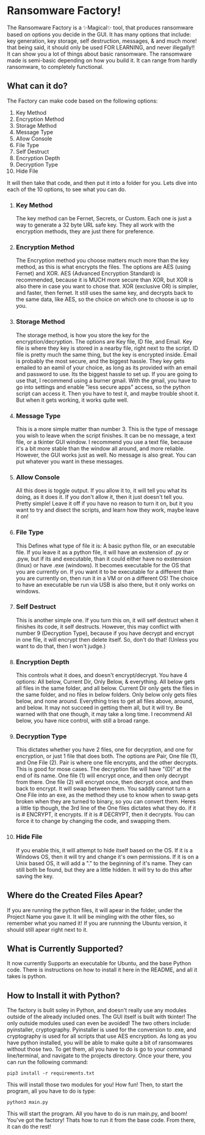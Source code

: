 # Ransomware Factory!
The Ransomware Factory is a ✨Magical✨ tool, that produces ransomware based on options you decide in the GUI. It has many options that include: key generation, key storage, self destruction, messages, & and much more! that being said, it should only be used FOR LEARNING, and never illegally!! It can show you a lot of things about basic ransomware. The ransomware made is semi-basic depending on how you build it. It can range from hardly ransomware, to completely functional.

## What can it do?
The Factory can make code based on the following options:
1. Key Method
2. Encryption Method
3. Storage Method
4. Message Type
5. Allow Console
6. File Type
7. Self Destruct
8. Encryption Depth
9. Decryption Type
10. Hide File

It will then take that code, and then put it into a folder for you. Lets dive into each of the 10 options, to see what you can do.
1. ### Key Method
   The key method can be Fernet, Secrets, or Custom. Each one is just a way to generate a 32 byte URL safe key. They all work with the encryption methods, they are just there for preference.
2. ### Encryption Method
    The Encryption method you choose matters much more than the key method, as this is what encrypts the files. The options are AES (using Fernet) and XOR. AES (Advanced Encryption Standard) is recommended, because it is MUCH more secure than XOR, but XOR is also there in case you want to chose that. XOR (exclusive OR) is simpler, and faster, then fernet. It still uses the same key, and decrypts back to the same data, like AES, so the choice on which one to choose is up to you.
  
3. ### Storage Method
   The storage method, is how you store the key for the encryption/decryption. The options are Key file, ID file, and Email. Key file is where they key is stored in a nearby file, right next to the script. ID file is pretty much the same thing, but the key is encrypted inside. Email is probably the most secure, and the biggest hassle. They key gets emailed to an eamil of your choice, as long as its provided with an email and password to use. Its the biggest hassle to set up. If you are going to use that, I recommend using a burner gmail. With the gmail, you have to go into settings and enable "less secure apps" access, so the python script can access it. Then you have to test it, and maybe trouble shoot it. But when it gets working, it works quite well.

4. ### Message Type
   This is a more simple matter than number 3. This is the type of message you wish to leave when the script finishes. It can be no message, a text file, or a tkinter GUI window. I recommend you use a text file, because it's a bit more stable than the window all around, and more reliable. However, the GUI works just as well. No message is also great. You can put whatever you want in these messages.

5. ### Allow Console
   All this does is toggle output. If you allow it to, it will tell you what its doing, as it does it. If you don't allow it, then it just doesn't tell you. Pretty simple! Leave it off if you have no reason to turn it on, but it you want to try and disect the scripts, and learn how they work, maybe leave it on!

6. ### File Type
   This Defines what type of file it is: A basic python file, or an executable file. If you leave it as a python file, it will have an exstension of .py or .pyw, but if its and executable, than it could either have no exstension (linux) or have .exe (windows). It becomes executable for the OS that you are currently on. If you want it to be executable for a different than you are currently on, then run it in a VM or on a different OS! The choice to have an executable be run via USB is also there, but it only works on windows.

7. ### Self Destruct
   This is another simple one. If you turn this on, it will self destruct when it finishes its code, it self destructs. However, this may conflict with number 9 (Decryption Type), because if you have decrypt and encrypt in one file, it will encrypt then delete itself. So, don't do that! (Unless you want to do that, then I won't judge.)

8. ### Encryption Depth
   This controls what it does, and doesn't encrypt/decrypt. You have 4 options: All below, Current Dir, Only Below, & everything. All below gets all files in the same folder, and all below. Current Dir only gets the files in the same folder, and no files in below folders. Only below only gets files below, and none around. Everything tries to get all files above, around, and below. It may not succeed in getting them all, but it will try. Be warned with that one though, it may take a long time. I recommend All below, you have nice control, with still a broad range.

9. ### Decryption Type
    This dictates whether you have 2 files, one for decyrption, and one for encryption, or just 1 file that does both. The options are Pair, One file (1), and One File (2). Pair is where one file encrypts, and the other decrypts. This is good for mose cases. The decryption file will have "(D)" at the end of its name. One file (1) will encrypt once, and then only decrypt from there. One file (2) will encrypt once, then decrypt once, and then back to encrypt. It will swap between them. You saddly cannot turn a One File into an exe, as the method they use to know when to swap gets broken when they are turned to binary, so you can convert them. Heres a little tip though, the 3rd line of the One files dictates what they do. if it is # ENCRYPT, it encrypts. If it is # DECRYPT, then it decrypts. You can force it to change by changing the code, and swapping them.

10. ### Hide File
    If you enable this, it will attempt to hide itself based on the OS. If it is a Windows OS, then it will try and change it's own permissions. If it is on a Unix based OS, it will add a "." to the beginning of it's name. They can still both be found, but they are a little hidden. It will try to do this after saving the key.

## Where do the Created Files Apear?
If you are running the python files, it will apear in the folder, under the Project Name you gave it. It will be mingling with the other files, so remember what you named it! If you are runnning the Ubuntu version, it should still apear right next to it.

## What is Currently Supported?
It now currently Supports an executable for Ubuntu, and the base Python code. There is instructions on how to install it here in the README, and all it takes is python.

## How to Install it with Python?
The factory is bulit soley in Python, and doesn't really use any modules outside of the already included ones. The GUI itself is built with tkinter! The only outside modules used can even be avoided! The two others include: pyinstaller, cryptography. Pyinstaller is used for the conversion to .exe, and cryptography is used for all scripts that use AES encryption. As long as you have python installed, you will be able to make quite a bit of ransomwares without those two. To get them, all you have to do is go to your command line/terminal, and navigate to the projects directory. Once your there, you can run the following command:
```console
pip3 install -r requirements.txt
```
This will install those two modules for you! How fun! Then, to start the program, all you have to do is type:
```console
python3 main.py
```
This will start the program. All you have to do is run main.py, and boom! You've got the factory! Thats how to run it from the base code. From there, it can do the rest!
